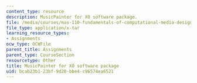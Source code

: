 ```yaml
---
content_type: resource
description: MusicPainter for XO software package.
file: /media/courses/mas-110-fundamentals-of-computational-media-design-fall-2008/bcab23b123bf9d20bbe4c96574ea6521_Musicpainter.tar
file_type: application/x-tar
learning_resource_types:
- Assignments
ocw_type: OCWFile
parent_title: Assignments
parent_type: CourseSection
resourcetype: Other
title: MusicPainter for XO software package
uid: bcab23b1-23bf-9d20-bbe4-c96574ea6521
---
```

